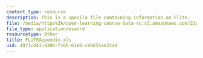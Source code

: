 ```yaml
---
content_type: resource
description: This is a specila file comtaining information on Flite.
file: /media/https%3A/open-learning-course-data-rc.s3.amazonaws.com/21g-034-media-education-and-the-marketplace-fall-2005/4971cd43d30bf16b61e8ce6655ae23ad_FLiTEAppendix.xls
file_type: application/msword
resourcetype: Other
title: FLiTEAppendix.xls
uid: 4971cd43-d30b-f16b-61e8-ce6655ae23ad
---
```


